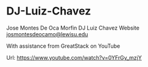 # DJ-Luiz-Chavez

Jose Montes De Oca Morfin 
DJ Luiz Chavez Website
josmontesdeocamo@lewisu.edu


With assistance from GreatStack on YouTube 

Url: https://www.youtube.com/watch?v=0YFrGy_mzjY 